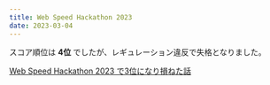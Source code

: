 ```yaml
---
title: Web Speed Hackathon 2023
date: 2023-03-04
---
```


スコア順位は **4位** でしたが、レギュレーション違反で失格となりました。

[Web Speed Hackathon 2023 で3位になり損ねた話](https://zenn.dev/monica/articles/7e060938f72073)
